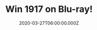 ---
campaign-uuid: "c-99405b32-322b-49e1-a892-80e81c0b9d4e"
type: "Competition"
category: "Entertainment"
date: "2020-03-27T06:00:00.000Z"
end-date: "2020-04-27T23:59:00.000Z"
disable-form: false
is_promoted: false
has_entry_page: true
title: "Win 1917 on Blu-ray!"
competition-description: "<p>Sam Mendes, the Oscar-winning director of Skyfall, Spectre\
  \ and American Beauty, brings his singular vision to his World War I epic, 1917\
  \ and we are giving away a copy to you.</p>\n<p>Want it? Click below for a chance\
  \ to win.</p>\n"
hero-header: "Win 1917 on Blu-ray!"
terms-confirmation: "N/A"
banner-img: "https://assets.expresslyapp.com/asset-60e05364-9766-439d-8b5f-c28d12cb1708.jpg"
logo-left-href: "aaa.nme.com"
logo-left-image: "https://assets.expresslyapp.com/asset-2a7e6009-9a77-439e-a835-120da68ca495.jpg"
logo-left-title: "NME AAA"
bg-image-hero: "https://assets.expresslyapp.com/asset-ddd303b4-3dcc-4251-bc3d-cd03ae8b6787.jpg"
bg-image-first: "https://assets.expresslyapp.com/asset-370d99a3-8c74-409a-af2d-cc343edca526.jpg"
section1-content: "<p>At the height of the First World War, two young British soldiers,\
  \ Schofield (George MacKay) and Blake (Dean-Charles Chapman) are given a seemingly\
  \ impossible mission. In a race against time, they must cross enemy territory and\
  \ deliver a message that will stop a deadly attack on hundreds of soldiers Blake’\
  s own brother among them.</p>\n<p>Click below and it could be yours!</p>\n"
entry-title: "Win 1917 on Blu-ray!"
entry-content: "<p>Enter the draw to win 1917 on Blu-ray by completing the form below\
  \ before 23:59 on the 27th of April 2020.</p>\n"
has-winner: true
winner-title: "CONGRATULATIONS to Mark W. who won 1917 on Blu-ray!"
winner-banner: "https://assets.expresslyapp.com/asset-95d78219-86cd-4266-9e42-ae7d656a9ef9.jpg"
prize-description: "1917 on Blu-ray!"
special-conditions: "Multiple entries are allowed up to one every day.\r\n\r\nThis\
  \ competition is also available on: https://club.expressly.io/competitions/1917-bluray-giveaway"
country-restrictions:
- "GB"
---
